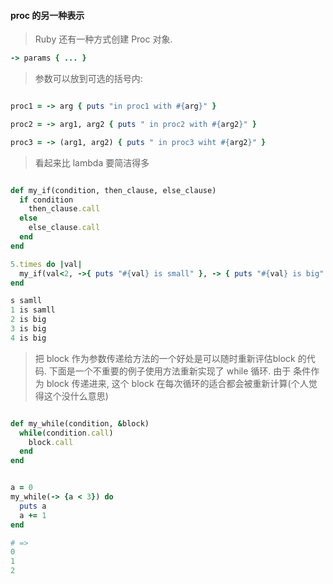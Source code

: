 #### proc 的另一种表示

> Ruby 还有一种方式创建 Proc 对象.

```ruby
-> params { ... }

```

> 参数可以放到可选的括号内:
```ruby

proc1 = -> arg { puts "in proc1 with #{arg}" }

proc2 = -> arg1, arg2 { puts " in proc2 with #{arg2}" }

proc3 = -> (arg1, arg2) { puts " in proc3 wiht #{arg2}" }


```
  
> 看起来比 lambda 要简洁得多

```ruby

def my_if(condition, then_clause, else_clause)
  if condition
    then_clause.call
  else
    else_clause.call
  end
end

5.times do |val|
  my_if(val<2, ->{ puts "#{val} is small" }, -> { puts "#{val} is big" })
end

s samll
1 is samll
2 is big
3 is big
4 is big

```

> 把 block 作为参数传递给方法的一个好处是可以随时重新评估block 的代码. 下面是一个不重要的例子使用方法重新实现了 while 循环. 由于 条件作为 block 传递进来, 这个 block 在每次循环的适合都会被重新计算(个人觉得这个没什么意思)

```ruby

def my_while(condition, &block)
  while(condition.call)
    block.call
  end
end


a = 0
my_while(-> {a < 3}) do
  puts a
  a += 1
end

# => 
0
1
2
```
